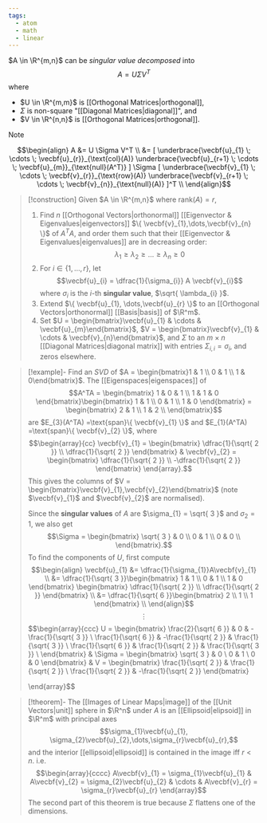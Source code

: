 ```yaml
---
tags:
  - atom
  - math
  - linear
---
```

$A \in \R^{m,n}$ can be *singular value decomposed* into
$$ A = U\Sigma V^T$$
where
- $U \in \R^{m,m}$ is [[Orthogonal Matrices|orthogonal]], 
- $\Sigma$ is non-square "[[Diagonal Matrices|diagonal]]", and
- $V \in \R^{n,n}$ is [[Orthogonal Matrices|orthogonal]].

> [!note]
> $$\begin{align}
> 	A &= U \Sigma V^T \\
> 	&= [ \underbrace{\vecbf{u}_{1} \; \cdots \; \vecbf{u}_{r}}_{\text{col}(A)}  \underbrace{\vecbf{u}_{r+1} \; \cdots \; \vecbf{u}_{m}}_{\text{null}(A^T)} ] \Sigma [ \underbrace{\vecbf{v}_{1} \; \cdots \; \vecbf{v}_{r}}_{\text{row}(A)}  \underbrace{\vecbf{v}_{r+1} \; \cdots \; \vecbf{v}_{n}}_{\text{null}(A)} ]^T \\
> \end{align}$$

> [!construction] Given $A \in \R^{m,n}$ where $\text{rank}(A) = r$,
> 1. Find $n$ [[Orthogonal Vectors|orthonormal]] [[Eigenvector & Eigenvalues|eigenvectors]] $\{ \vecbf{v}_{1},\dots,\vecbf{v}_{n} \}$ of $A^TA$, and order them such that their [[Eigenvector & Eigenvalues|eigenvalues]] are in decreasing order:
> $$\lambda_{1} \ge \lambda_{2} \ge \dots \ge\lambda _{n} \ge 0$$
> 2. For $i \in \{ 1,\dots,r \}$, let
> $$\vecbf{u}_{i} = \dfrac{1}{\sigma_{i}} A \vecbf{v}_{i}$$
>    where $\sigma_{i}$ is the $i$-th **singular value**, $\sqrt{ \lambda_{i} }$.
> 3. Extend $\{ \vecbf{u}_{1}, \dots,\vecbf{u}_{r} \}$ to an [[Orthogonal Vectors|orthonormal]] [[Basis|basis]] of $\R^m$.
> 4. Set $U = \begin{bmatrix}\vecbf{u}_{1} & \cdots & \vecbf{u}_{m}\end{bmatrix}$,  $V = \begin{bmatrix}\vecbf{v}_{1} & \cdots & \vecbf{v}_{n}\end{bmatrix}$, and $\Sigma$ to an $m\times n$ [[Diagonal Matrices|diagonal matrix]] with entries $\Sigma_{i,i} = \sigma_{i}$, and zeros elsewhere.

> [!example]- Find an *SVD* of $A = \begin{bmatrix}1 & 1 \\ 0 & 1 \\ 1 & 0\end{bmatrix}$.
> The [[Eigenspaces|eigenspaces]] of
> $$A^TA = \begin{bmatrix}
> 	1 & 0 & 1 \\
> 	1 & 1 & 0
> \end{bmatrix}\begin{bmatrix}
> 	1 & 1 \\
> 	0 & 1 \\
> 	1 & 0
> \end{bmatrix} = \begin{bmatrix}
> 	2 & 1 \\
> 	1 & 2 \\
> \end{bmatrix}$$
> are $E_{3}(A^TA) =\text{span}\{ \vecbf{v}_{1} \}$ and $E_{1}(A^TA) =\text{span}\{ \vecbf{v}_{2} \}$, where
> $$\begin{array}{cc}
> 	\vecbf{v}_{1} = \begin{bmatrix}
> 		\dfrac{1}{\sqrt{ 2 }} \\ \dfrac{1}{\sqrt{ 2 }}
> 	\end{bmatrix} &
> 	\vecbf{v}_{2} = \begin{bmatrix}
> 		\dfrac{1}{\sqrt{ 2 }} \\ -\dfrac{1}{\sqrt{ 2 }}
> 	\end{bmatrix}
> \end{array}.$$
> This gives the columns of $V = \begin{bmatrix}\vecbf{v}_{1},\vecbf{v}_{2}\end{bmatrix}$ (note $\vecbf{v}_{1}$ and $\vecbf{v}_{2}$ are normalised).
> 
> Since the **singular values** of $A$ are $\sigma_{1} = \sqrt{ 3 }$ and $\sigma_{2} = 1$, we also get
> $$\Sigma = \begin{bmatrix}
> 	\sqrt{ 3 } & 0 \\
> 	0 & 1 \\
> 	0 & 0 \\
> \end{bmatrix}.$$
> To find the components of $U$, first compute
> $$\begin{align}
> 	\vecbf{u}_{1} &= \dfrac{1}{\sigma_{1}}A\vecbf{v}_{1} \\
> 	&= \dfrac{1}{\sqrt{ 3 }}\begin{bmatrix}
> 		1 & 1 \\
> 		0 & 1 \\
> 		1 & 0
> 	\end{bmatrix} \begin{bmatrix}
> 		\dfrac{1}{\sqrt{ 2 }} \\
> 		\dfrac{1}{\sqrt{ 2 }}
> 	\end{bmatrix} \\
> 	&= \dfrac{1}{\sqrt{ 6 }}\begin{bmatrix}
> 	2 \\ 1 \\ 1
> \end{bmatrix} \\
> \end{align}$$
> $$\vdots$$
> $$\begin{array}{ccc}
> 	U = \begin{bmatrix}
> 		 \frac{2}{\sqrt{ 6 }} & 0 & -\frac{1}{\sqrt{ 3 }} \\
> 		 \frac{1}{\sqrt{ 6 }} & -\frac{1}{\sqrt{ 2 }} & \frac{1}{\sqrt{ 3 }} \\
> 		 \frac{1}{\sqrt{ 6 }} & \frac{1}{\sqrt{ 2 }} & \frac{1}{\sqrt{ 3 }} \\
> 	\end{bmatrix}
> 	&
> 	\Sigma = \begin{bmatrix}
> 		\sqrt{ 3 } & 0 \\
> 		0 & 1 \\
> 		0 & 0
> 	\end{bmatrix}
> 	&
> 	V = \begin{bmatrix}
> 		\frac{1}{\sqrt{ 2 }} & \frac{1}{\sqrt{ 2 }} \\
> 		\frac{1}{\sqrt{ 2 }} & -\frac{1}{\sqrt{ 2 }}
> 	\end{bmatrix}
> 
> \end{array}$$

> [!theorem]- The [[Images of Linear Maps|image]] of the [[Unit Vectors|unit]] sphere in $\R^n$ under $A$ is an [[Ellipsoid|elipsoid]] in $\R^m$ with principal axes $$\sigma_{1}\vecbf{u}_{1}, \sigma_{2}\vecbf{u}_{2},\dots,\sigma_{r}\vecbf{u}_{r},$$ and the interior [[ellipsoid|ellipsoid]] is contained in the image iff $r < n$.
> i.e.
> $$\begin{array}{cccc}
> 	A\vecbf{v}_{1} = \sigma_{1}\vecbf{u}_{1} & A\vecbf{v}_{2} = \sigma_{2}\vecbf{u}_{2} & \cdots & A\vecbf{v}_{r} = \sigma_{r}\vecbf{u}_{r}
> \end{array}$$
> The second part of this theorem is true because $\Sigma$ flattens one of the dimensions.
